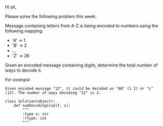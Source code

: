 
Hi all,

Please solve the following problem this week.

Message containing letters from A-Z is being encoded to numbers using the following mapping:

* 'A' -> 1
* 'B' -> 2
* ...
* 'Z' -> 26

Given an encoded message containing digits, determine the total number of ways to decode it. 

*For example*
    
    Given encoded message "12", it could be decoded as "AB" (1 2) or "L" (12). The number of ways decoding "12" is 2.

    class Solution(object):
        def numDecodings(self, s):
            """
            :type s: str
            :rtype: int
            """

